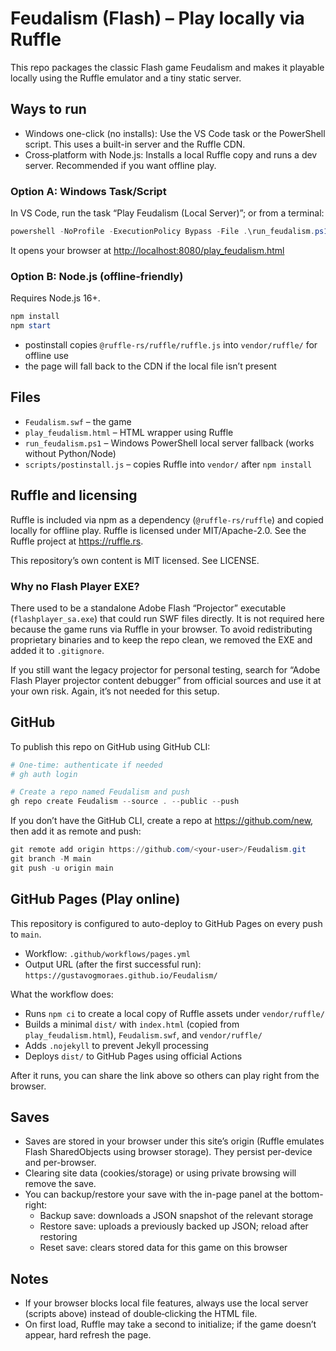# Feudalism (Flash) – Play locally via Ruffle

This repo packages the classic Flash game Feudalism and makes it playable locally using the Ruffle emulator and a tiny static server.

## Ways to run

- Windows one-click (no installs): Use the VS Code task or the PowerShell script. This uses a built-in server and the Ruffle CDN.
- Cross‑platform with Node.js: Installs a local Ruffle copy and runs a dev server. Recommended if you want offline play.

### Option A: Windows Task/Script

In VS Code, run the task “Play Feudalism (Local Server)”; or from a terminal:

```powershell
powershell -NoProfile -ExecutionPolicy Bypass -File .\run_feudalism.ps1
```

It opens your browser at <http://localhost:8080/play_feudalism.html>

### Option B: Node.js (offline‑friendly)

Requires Node.js 16+.

```powershell
npm install
npm start
```

- postinstall copies `@ruffle-rs/ruffle/ruffle.js` into `vendor/ruffle/` for offline use
- the page will fall back to the CDN if the local file isn’t present

## Files

- `Feudalism.swf` – the game
- `play_feudalism.html` – HTML wrapper using Ruffle
- `run_feudalism.ps1` – Windows PowerShell local server fallback (works without Python/Node)
- `scripts/postinstall.js` – copies Ruffle into `vendor/` after `npm install`

## Ruffle and licensing

Ruffle is included via npm as a dependency (`@ruffle-rs/ruffle`) and copied locally for offline play. Ruffle is licensed under MIT/Apache-2.0. See the Ruffle project at <https://ruffle.rs>.

This repository’s own content is MIT licensed. See LICENSE.

### Why no Flash Player EXE?

There used to be a standalone Adobe Flash “Projector” executable (`flashplayer_sa.exe`) that could run SWF files directly. It is not required here because the game runs via Ruffle in your browser. To avoid redistributing proprietary binaries and to keep the repo clean, we removed the EXE and added it to `.gitignore`.

If you still want the legacy projector for personal testing, search for “Adobe Flash Player projector content debugger” from official sources and use it at your own risk. Again, it’s not needed for this setup.

## GitHub

To publish this repo on GitHub using GitHub CLI:

```powershell
# One-time: authenticate if needed
# gh auth login

# Create a repo named Feudalism and push
gh repo create Feudalism --source . --public --push
```

If you don’t have the GitHub CLI, create a repo at <https://github.com/new>, then add it as remote and push:

```powershell
git remote add origin https://github.com/<your-user>/Feudalism.git
git branch -M main
git push -u origin main
```

## GitHub Pages (Play online)

This repository is configured to auto-deploy to GitHub Pages on every push to `main`.

- Workflow: `.github/workflows/pages.yml`
- Output URL (after the first successful run): `https://gustavogmoraes.github.io/Feudalism/`

What the workflow does:

- Runs `npm ci` to create a local copy of Ruffle assets under `vendor/ruffle/`
- Builds a minimal `dist/` with `index.html` (copied from `play_feudalism.html`), `Feudalism.swf`, and `vendor/ruffle/`
- Adds `.nojekyll` to prevent Jekyll processing
- Deploys `dist/` to GitHub Pages using official Actions

After it runs, you can share the link above so others can play right from the browser.

## Saves

- Saves are stored in your browser under this site’s origin (Ruffle emulates Flash SharedObjects using browser storage). They persist per-device and per-browser.
- Clearing site data (cookies/storage) or using private browsing will remove the save.
- You can backup/restore your save with the in-page panel at the bottom-right:
  - Backup save: downloads a JSON snapshot of the relevant storage
  - Restore save: uploads a previously backed up JSON; reload after restoring
  - Reset save: clears stored data for this game on this browser

## Notes

- If your browser blocks local file features, always use the local server (scripts above) instead of double‑clicking the HTML file.
- On first load, Ruffle may take a second to initialize; if the game doesn’t appear, hard refresh the page.
